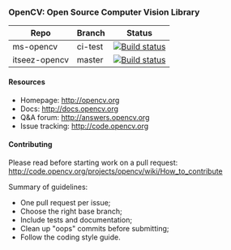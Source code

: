 ### OpenCV: Open Source Computer Vision Library

Repo | Branch | Status
--- | --- | ---
ms-opencv | ci-test | [![Build status](https://ci.appveyor.com/api/projects/status/dm8062img0852qpb/branch/ci-test?svg=true)](https://ci.appveyor.com/project/mkostin/opencv/branch/ci-test)
itseez-opencv | master | [![Build status](https://ci.appveyor.com/api/projects/status/cethn650hy6u2whq/branch/master?svg=true)](https://ci.appveyor.com/project/mkostin/opencv-o5l4j/branch/master)

#### Resources

* Homepage: <http://opencv.org>
* Docs: <http://docs.opencv.org>
* Q&A forum: <http://answers.opencv.org>
* Issue tracking: <http://code.opencv.org>

#### Contributing

Please read before starting work on a pull request: <http://code.opencv.org/projects/opencv/wiki/How_to_contribute>

Summary of guidelines:

* One pull request per issue;
* Choose the right base branch;
* Include tests and documentation;
* Clean up "oops" commits before submitting;
* Follow the coding style guide.
